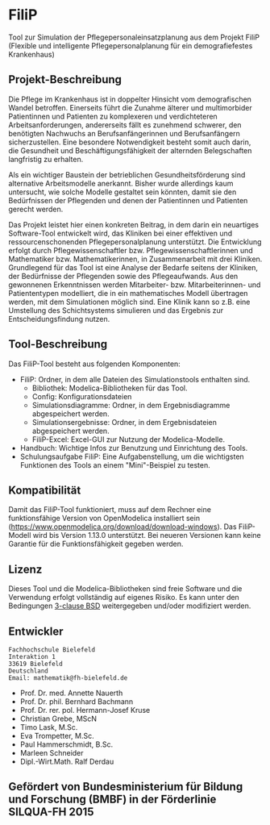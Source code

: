 # FiliP
Tool zur Simulation der Pflegepersonaleinsatzplanung aus dem Projekt FiliP (Flexible und intelligente Pflegepersonalplanung für ein demografiefestes Krankenhaus)

## Projekt-Beschreibung
Die Pflege im Krankenhaus ist in doppelter Hinsicht vom demografischen Wandel betroffen. Einerseits führt die Zunahme älterer und multimorbider Patientinnen und Patienten zu komplexeren und verdichteteren Arbeitsanforderungen, andererseits fällt es zunehmend schwerer, den benötigten Nachwuchs an Berufsanfängerinnen und Berufsanfängern sicherzustellen. Eine besondere Notwendigkeit besteht somit auch darin, die Gesundheit und Beschäftigungsfähigkeit der alternden Belegschaften langfristig zu erhalten.

Als ein wichtiger Baustein der betrieblichen Gesundheitsförderung sind alternative Arbeitsmodelle anerkannt. Bisher wurde allerdings kaum untersucht, wie solche Modelle gestaltet sein könnten, damit sie den Bedürfnissen der Pflegenden und denen der Patientinnen und Patienten gerecht werden.

Das Projekt leistet hier einen konkreten Beitrag, in dem darin ein neuartiges Software-Tool entwickelt wird, das Kliniken bei einer effektiven und ressourcenschonenden Pflegepersonalplanung unterstützt. Die Entwicklung erfolgt durch Pflegewissenschaftler bzw. Pflegewissenschaftlerinnen und Mathematiker bzw. Mathematikerinnen, in Zusammenarbeit mit drei Kliniken. Grundlegend für das Tool ist eine Analyse der Bedarfe seitens der Kliniken, der Bedürfnisse der Pflegenden sowie des Pflegeaufwands. Aus den gewonnenen Erkenntnissen werden Mitarbeiter- bzw. Mitarbeiterinnen- und Patiententypen modelliert, die in ein mathematisches Modell übertragen werden, mit dem Simulationen möglich sind. Eine Klinik kann so z.B. eine Umstellung des Schichtsystems simulieren und das Ergebnis zur Entscheidungsfindung nutzen.


## Tool-Beschreibung
Das FiliP-Tool besteht aus folgenden Komponenten:

 * FiliP: Ordner, in dem alle Dateien des Simulationstools enthalten sind.
   * Bibliothek: Modelica-Bibliotheken für das Tool.
   * Config: Konfigurationsdateien
   * Simulationsdiagramme: Ordner, in dem Ergebnisdiagramme abgespeichert werden.
   * Simulationsergebnisse: Ordner, in dem Ergebnisdateien abgespeichert werden.
   * FiliP-Excel: Excel-GUI zur Nutzung der Modelica-Modelle.
 * Handbuch: Wichtige Infos zur Benutzung und Einrichtung des Tools.
 * Schulungsaufgabe FiliP: Eine Aufgabenstellung, um die wichtigsten Funktionen des Tools an einem "Mini"-Beispiel zu testen.



## Kompatibilität
Damit das FiliP-Tool funktioniert, muss auf dem Rechner eine funktionsfähige Version von OpenModelica installiert sein (https://www.openmodelica.org/download/download-windows). Das FiliP-Modell wird bis Version 1.13.0 unterstützt. Bei neueren Versionen kann keine Garantie für die Funktionsfähigkeit gegeben werden.

## Lizenz
Dieses Tool und die Modelica-Bibliotheken sind freie Software und die Verwendung erfolgt vollständig auf eigenes Risiko.
Es kann unter den Bedingungen [3-clause BSD](https://www.modelica.org/licenses/modelica-3-clause-bsd) weitergegeben und/oder modifiziert werden.


## Entwickler
    Fachhochschule Bielefeld
    Interaktion 1
    33619 Bielefeld
    Deutschland
	Email: mathematik@fh-bielefeld.de
	
* Prof. Dr. med. Annette Nauerth
* Prof. Dr. phil. Bernhard Bachmann
* Prof. Dr. rer. pol. Hermann-Josef Kruse
* Christian Grebe, MScN
* Timo Lask, M.Sc.
* Eva Trompetter, M.Sc.
* Paul Hammerschmidt, B.Sc.
* Marleen Schneider
* Dipl.-Wirt.Math. Ralf Derdau

## Gefördert von Bundesministerium für Bildung und Forschung (BMBF) in der Förderlinie SILQUA-FH 2015